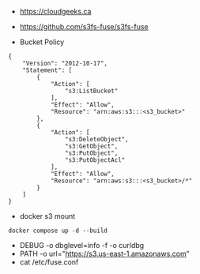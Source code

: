 - https://cloudgeeks.ca

- https://github.com/s3fs-fuse/s3fs-fuse

- Bucket Policy

```policy
{
    "Version": "2012-10-17",
    "Statement": [
        {
            "Action": [
                "s3:ListBucket"
            ],
            "Effect": "Allow",
            "Resource": "arn:aws:s3:::<s3_bucket>"
        },
        {
            "Action": [
                "s3:DeleteObject",
                "s3:GetObject",
                "s3:PutObject",
                "s3:PutObjectAcl"
            ],
            "Effect": "Allow",
            "Resource": "arn:aws:s3:::<s3_bucket>/*"
        }
    ]
}
```




- docker s3 mount 

```s3
docker compose up -d --build
```

- DEBUG -o dbglevel=info -f -o curldbg
- PATH  -o url="https://s3.us-east-1.amazonaws.com"
- cat /etc/fuse.conf